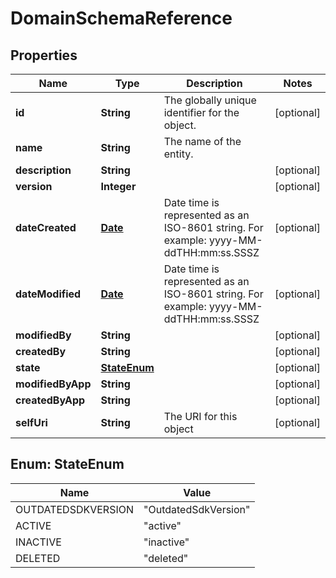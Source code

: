 
# DomainSchemaReference

## Properties
Name | Type | Description | Notes
------------ | ------------- | ------------- | -------------
**id** | **String** | The globally unique identifier for the object. |  [optional]
**name** | **String** | The name of the entity. | 
**description** | **String** |  |  [optional]
**version** | **Integer** |  |  [optional]
**dateCreated** | [**Date**](Date.md) | Date time is represented as an ISO-8601 string. For example: yyyy-MM-ddTHH:mm:ss.SSSZ |  [optional]
**dateModified** | [**Date**](Date.md) | Date time is represented as an ISO-8601 string. For example: yyyy-MM-ddTHH:mm:ss.SSSZ |  [optional]
**modifiedBy** | **String** |  |  [optional]
**createdBy** | **String** |  |  [optional]
**state** | [**StateEnum**](#StateEnum) |  |  [optional]
**modifiedByApp** | **String** |  |  [optional]
**createdByApp** | **String** |  |  [optional]
**selfUri** | **String** | The URI for this object |  [optional]


<a name="StateEnum"></a>
## Enum: StateEnum
Name | Value
---- | -----
OUTDATEDSDKVERSION | &quot;OutdatedSdkVersion&quot;
ACTIVE | &quot;active&quot;
INACTIVE | &quot;inactive&quot;
DELETED | &quot;deleted&quot;



